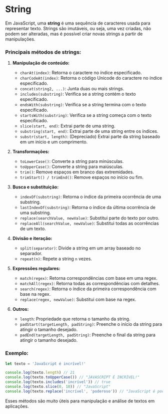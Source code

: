# String

Em JavaScript, uma **string** é uma sequência de caracteres usada para representar texto. Strings são imutáveis, ou seja, uma vez criadas, não podem ser alteradas, mas é possível criar novas strings a partir de manipulações.

### Principais métodos de strings:

1. **Manipulação de conteúdo:**

   - `charAt(index)`: Retorna o caractere no índice especificado.
   - `charCodeAt(index)`: Retorna o código Unicode do caractere no índice especificado.
   - `concat(string2, ...)`: Junta duas ou mais strings.
   - `includes(substring)`: Verifica se a string contém o texto especificado.
   - `endsWith(substring)`: Verifica se a string termina com o texto especificado.
   - `startsWith(substring)`: Verifica se a string começa com o texto especificado.
   - `slice(start, end)`: Extrai parte de uma string.
   - `substring(start, end)`: Extrai parte de uma string entre os índices.
   - `substr(start, length)`: (Depreciado) Extrai parte da string baseado em um início e um comprimento.

2. **Transformações:**

   - `toLowerCase()`: Converte a string para minúsculas.
   - `toUpperCase()`: Converte a string para maiúsculas.
   - `trim()`: Remove espaços em branco das extremidades.
   - `trimStart() / trimEnd()`: Remove espaços no início ou fim.

3. **Busca e substituição:**

   - `indexOf(substring)`: Retorna o índice da primeira ocorrência de uma substring.
   - `lastIndexOf(substring)`: Retorna o índice da última ocorrência de uma substring.
   - `replace(searchValue, newValue)`: Substitui parte do texto por outro.
   - `replaceAll(searchValue, newValue)`: Substitui todas as ocorrências de um texto.

4. **Divisão e iteração:**

   - `split(separator)`: Divide a string em um array baseado no separador.
   - `repeat(n)`: Repete a string `n` vezes.

5. **Expressões regulares:**

   - `match(regex)`: Retorna correspondências com base em uma regex.
   - `matchAll(regex)`: Retorna todas as correspondências com detalhes.
   - `search(regex)`: Retorna o índice da primeira correspondência com base na regex.
   - `replace(regex, newValue)`: Substitui com base na regex.

6. **Outros:**
   - `length`: Propriedade que retorna o tamanho da string.
   - `padStart(targetLength, padString)`: Preenche o início da string para atingir o tamanho desejado.
   - `padEnd(targetLength, padString)`: Preenche o final da string para atingir o tamanho desejado.

### Exemplo:

```javascript
let texto = 'JavaScript é incrível!'

console.log(texto.length) // 21
console.log(texto.toUpperCase()) // "JAVASCRIPT É INCRÍVEL!"
console.log(texto.includes('incrível')) // true
console.log(texto.slice(0, 10)) // "JavaScript"
console.log(texto.replace('incrível', 'poderoso')) // "JavaScript é poderoso!"
```

Esses métodos são muito úteis para manipulação e análise de textos em aplicações.

